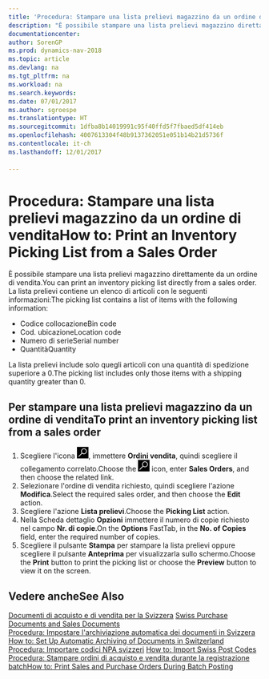 ```yaml
---
title: 'Procedura: Stampare una lista prelievi magazzino da un ordine di vendita'
description: "È possibile stampare una lista prelievi magazzino direttamente da un ordine di vendita."
documentationcenter: 
author: SorenGP
ms.prod: dynamics-nav-2018
ms.topic: article
ms.devlang: na
ms.tgt_pltfrm: na
ms.workload: na
ms.search.keywords: 
ms.date: 07/01/2017
ms.author: sgroespe
ms.translationtype: HT
ms.sourcegitcommit: 1dfba8b14019991c95f40ffd5f7fbaed5df414eb
ms.openlocfilehash: 4007613304f48b9137362051e051b14b21d5736f
ms.contentlocale: it-ch
ms.lasthandoff: 12/01/2017

---
```

# <a name="how-to-print-an-inventory-picking-list-from-a-sales-order"></a><span data-ttu-id="d11f2-103">Procedura: Stampare una lista prelievi magazzino da un ordine di vendita</span><span class="sxs-lookup"><span data-stu-id="d11f2-103">How to: Print an Inventory Picking List from a Sales Order</span></span>
<span data-ttu-id="d11f2-104">È possibile stampare una lista prelievi magazzino direttamente da un ordine di vendita.</span><span class="sxs-lookup"><span data-stu-id="d11f2-104">You can print an inventory picking list directly from a sales order.</span></span> <span data-ttu-id="d11f2-105">La lista prelievi contiene un elenco di articoli con le seguenti informazioni:</span><span class="sxs-lookup"><span data-stu-id="d11f2-105">The picking list contains a list of items with the following information:</span></span>  

- <span data-ttu-id="d11f2-106">Codice collocazione</span><span class="sxs-lookup"><span data-stu-id="d11f2-106">Bin code</span></span>  
- <span data-ttu-id="d11f2-107">Cod. ubicazione</span><span class="sxs-lookup"><span data-stu-id="d11f2-107">Location code</span></span>  
- <span data-ttu-id="d11f2-108">Numero di serie</span><span class="sxs-lookup"><span data-stu-id="d11f2-108">Serial number</span></span>  
- <span data-ttu-id="d11f2-109">Quantità</span><span class="sxs-lookup"><span data-stu-id="d11f2-109">Quantity</span></span>  

<span data-ttu-id="d11f2-110">La lista prelievi include solo quegli articoli con una quantità di spedizione superiore a 0.</span><span class="sxs-lookup"><span data-stu-id="d11f2-110">The picking list includes only those items with a shipping quantity greater than 0.</span></span>  

## <a name="to-print-an-inventory-picking-list-from-a-sales-order"></a><span data-ttu-id="d11f2-111">Per stampare una lista prelievi magazzino da un ordine di vendita</span><span class="sxs-lookup"><span data-stu-id="d11f2-111">To print an inventory picking list from a sales order</span></span>  

1.  <span data-ttu-id="d11f2-112">Scegliere l'icona ![Cerca pagina o report](../../media/ui-search/search_small.png "icona Cerca pagina o report"), immettere **Ordini vendita**, quindi scegliere il collegamento correlato.</span><span class="sxs-lookup"><span data-stu-id="d11f2-112">Choose the ![Search for Page or Report](../../media/ui-search/search_small.png "Search for Page or Report icon") icon, enter **Sales Orders**, and then choose the related link.</span></span>  
2.  <span data-ttu-id="d11f2-113">Selezionare l'ordine di vendita richiesto, quindi scegliere l'azione **Modifica**.</span><span class="sxs-lookup"><span data-stu-id="d11f2-113">Select the required sales order, and then choose the **Edit** action.</span></span>  
3.  <span data-ttu-id="d11f2-114">Scegliere l'azione **Lista prelievi**.</span><span class="sxs-lookup"><span data-stu-id="d11f2-114">Choose the **Picking List** action.</span></span>  
4.  <span data-ttu-id="d11f2-115">Nella Scheda dettaglio **Opzioni** immettere il numero di copie richiesto nel campo **Nr. di copie**.</span><span class="sxs-lookup"><span data-stu-id="d11f2-115">On the **Options** FastTab, in the **No. of Copies** field, enter the required number of copies.</span></span>  
5.  <span data-ttu-id="d11f2-116">Scegliere il pulsante **Stampa** per stampare la lista prelievi oppure scegliere il pulsante **Anteprima** per visualizzarla sullo schermo.</span><span class="sxs-lookup"><span data-stu-id="d11f2-116">Choose the **Print** button to print the picking list or choose the **Preview** button to view it on the screen.</span></span>  

## <a name="see-also"></a><span data-ttu-id="d11f2-117">Vedere anche</span><span class="sxs-lookup"><span data-stu-id="d11f2-117">See Also</span></span>  
 <span data-ttu-id="d11f2-118">[Documenti di acquisto e di vendita per la Svizzera](swiss-purchase-documents-and-sales-documents.md) </span><span class="sxs-lookup"><span data-stu-id="d11f2-118">[Swiss Purchase Documents and Sales Documents](swiss-purchase-documents-and-sales-documents.md) </span></span>  
 <span data-ttu-id="d11f2-119">[Procedura: Impostare l'archiviazione automatica dei documenti in Svizzera](how-to-set-up-automatic-archiving-of-documents-in-switzerland.md) </span><span class="sxs-lookup"><span data-stu-id="d11f2-119">[How to: Set Up Automatic Archiving of Documents in Switzerland](how-to-set-up-automatic-archiving-of-documents-in-switzerland.md) </span></span>  
 <span data-ttu-id="d11f2-120">[Procedura: Importare codici NPA svizzeri](how-to-import-swiss-post-codes.md) </span><span class="sxs-lookup"><span data-stu-id="d11f2-120">[How to: Import Swiss Post Codes](how-to-import-swiss-post-codes.md) </span></span>  
 [<span data-ttu-id="d11f2-121">Procedura: Stampare ordini di acquisto e vendita durante la registrazione batch</span><span class="sxs-lookup"><span data-stu-id="d11f2-121">How to: Print Sales and Purchase Orders During Batch Posting</span></span>](how-to-print-sales-and-purchase-orders-during-batch-posting.md)

